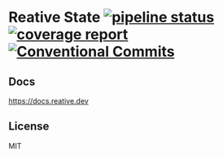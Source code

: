 # Reative State [![pipeline status](https://gitlab.com/reative-team/test-state/badges/master/pipeline.svg)](https://gitlab.com/reative-team/test-state/commits/master) [![coverage report](https://gitlab.com/reative-team/test-state/badges/master/coverage.svg)](https://gitlab.com/reative-team/test-state/commits/master) [![Conventional Commits](https://img.shields.io/badge/commitizen-friendly-brightgreen.svg)](https://conventionalcommits.org)

## Docs

https://docs.reative.dev

## License

MIT
